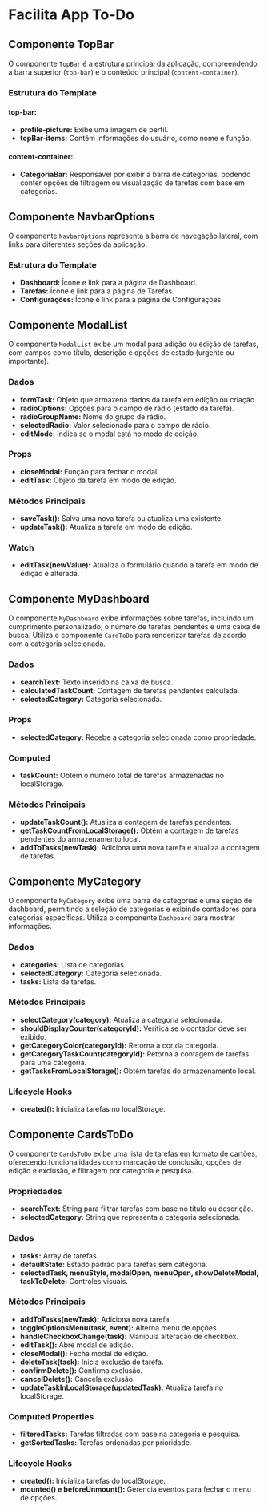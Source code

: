 # Facilita App To-Do

## Componente TopBar

O componente `TopBar` é a estrutura principal da aplicação, compreendendo a barra superior (`top-bar`) e o conteúdo principal (`content-container`).

### Estrutura do Template

#### top-bar:

- **profile-picture:** Exibe uma imagem de perfil.
- **topBar-items:** Contém informações do usuário, como nome e função.

#### content-container:

- **CategoriaBar:** Responsável por exibir a barra de categorias, podendo conter opções de filtragem ou visualização de tarefas com base em categorias.

## Componente NavbarOptions

O componente `NavbarOptions` representa a barra de navegação lateral, com links para diferentes seções da aplicação.

### Estrutura do Template

- **Dashboard:** Ícone e link para a página de Dashboard.
- **Tarefas:** Ícone e link para a página de Tarefas.
- **Configurações:** Ícone e link para a página de Configurações.

## Componente ModalList

O componente `ModalList` exibe um modal para adição ou edição de tarefas, com campos como título, descrição e opções de estado (urgente ou importante).

### Dados

- **formTask:** Objeto que armazena dados da tarefa em edição ou criação.
- **radioOptions:** Opções para o campo de rádio (estado da tarefa).
- **radioGroupName:** Nome do grupo de rádio.
- **selectedRadio:** Valor selecionado para o campo de rádio.
- **editMode:** Indica se o modal está no modo de edição.

### Props

- **closeModal:** Função para fechar o modal.
- **editTask:** Objeto da tarefa em modo de edição.

### Métodos Principais

- **saveTask():** Salva uma nova tarefa ou atualiza uma existente.
- **updateTask():** Atualiza a tarefa em modo de edição.

### Watch

- **editTask(newValue):** Atualiza o formulário quando a tarefa em modo de edição é alterada.

## Componente MyDashboard

O componente `MyDashboard` exibe informações sobre tarefas, incluindo um cumprimento personalizado, o número de tarefas pendentes e uma caixa de busca. Utiliza o componente `CardToDo` para renderizar tarefas de acordo com a categoria selecionada.

### Dados

- **searchText:** Texto inserido na caixa de busca.
- **calculatedTaskCount:** Contagem de tarefas pendentes calculada.
- **selectedCategory:** Categoria selecionada.

### Props

- **selectedCategory:** Recebe a categoria selecionada como propriedade.

### Computed

- **taskCount:** Obtém o número total de tarefas armazenadas no localStorage.

### Métodos Principais

- **updateTaskCount():** Atualiza a contagem de tarefas pendentes.
- **getTaskCountFromLocalStorage():** Obtém a contagem de tarefas pendentes do armazenamento local.
- **addToTasks(newTask):** Adiciona uma nova tarefa e atualiza a contagem de tarefas.

## Componente MyCategory

O componente `MyCategory` exibe uma barra de categorias e uma seção de dashboard, permitindo a seleção de categorias e exibindo contadores para categorias específicas. Utiliza o componente `Dashboard` para mostrar informações.

### Dados

- **categories:** Lista de categorias.
- **selectedCategory:** Categoria selecionada.
- **tasks:** Lista de tarefas.

### Métodos Principais

- **selectCategory(category):** Atualiza a categoria selecionada.
- **shouldDisplayCounter(categoryId):** Verifica se o contador deve ser exibido.
- **getCategoryColor(categoryId):** Retorna a cor da categoria.
- **getCategoryTaskCount(categoryId):** Retorna a contagem de tarefas para uma categoria.
- **getTasksFromLocalStorage():** Obtém tarefas do armazenamento local.

### Lifecycle Hooks

- **created():** Inicializa tarefas no localStorage.

## Componente CardsToDo

O componente `CardsToDo` exibe uma lista de tarefas em formato de cartões, oferecendo funcionalidades como marcação de conclusão, opções de edição e exclusão, e filtragem por categoria e pesquisa.

### Propriedades

- **searchText:** String para filtrar tarefas com base no título ou descrição.
- **selectedCategory:** String que representa a categoria selecionada.

### Dados

- **tasks:** Array de tarefas.
- **defaultState:** Estado padrão para tarefas sem categoria.
- **selectedTask, menuStyle, modalOpen, menuOpen, showDeleteModal, taskToDelete:** Controles visuais.

### Métodos Principais

- **addToTasks(newTask):** Adiciona nova tarefa.
- **toggleOptionsMenu(task, event):** Alterna menu de opções.
- **handleCheckboxChange(task):** Manipula alteração de checkbox.
- **editTask():** Abre modal de edição.
- **closeModal():** Fecha modal de edição.
- **deleteTask(task):** Inicia exclusão de tarefa.
- **confirmDelete():** Confirma exclusão.
- **cancelDelete():** Cancela exclusão.
- **updateTaskInLocalStorage(updatedTask):** Atualiza tarefa no localStorage.

### Computed Properties

- **filteredTasks:** Tarefas filtradas com base na categoria e pesquisa.
- **getSortedTasks:** Tarefas ordenadas por prioridade.

### Lifecycle Hooks

- **created():** Inicializa tarefas do localStorage.
- **mounted() e beforeUnmount():** Gerencia eventos para fechar o menu de opções.
